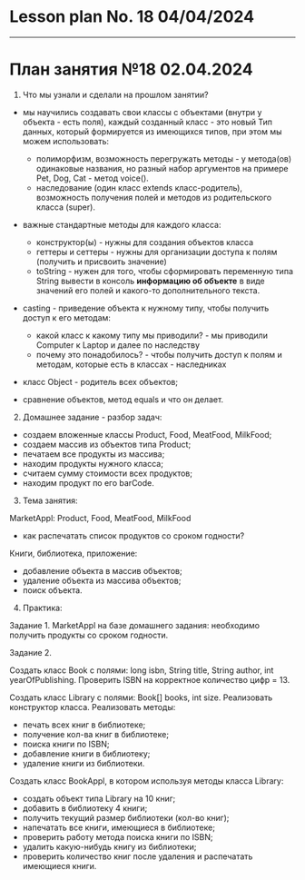 # Lesson plan No. 18 04/04/2024



---------------------------------

# План занятия №18 02.04.2024

1. Что мы узнали и сделали на прошлом занятии?
- мы научились создавать свои классы с объектами (внутри у объекта - есть поля), 
каждый созданный класс - это новый Тип данных, который формируется из имеющихся типов, при этом мы можем использовать:
  - полиморфизм, возможность перегружать методы - у метода(ов) одинаковые названия, но разный набор аргументов
  на примере Pet, Dog, Cat - метод voice().
  - наследование (один класс extends класс-родитель), возможность получения полей и методов из родительского класса (super).

- важные стандартные методы для каждого класса:
  - конструктор(ы) - нужны для создания объектов класса
  - геттеры и сеттеры - нужны для организации доступа к полям (получить и присвоить значение) 
  - toString - нужен для того, чтобы сформировать переменную типа String вывести в консоль **информацию об объекте** в виде значений его полей и какого-то дополнительного текста.  

- casting - приведение объекта к нужному типу, чтобы получить доступ к его методам:
  - какой класс к какому типу мы приводили? - мы приводили Computer к Laptop и далее по наследству 
  - почему это понадобилось? - чтобы получить доступ к полям и методам, которые есть в классах - наследниках 

- класс Object - родитель всех объектов; 

- сравнение объектов, метод equals и что он делает.

2. Домашнее задание - разбор задач:
- создаем вложенные классы Product, Food, MeatFood, MilkFood;
- создаем массив из объектов типа Product;
- печатаем все продукты из массива;
- находим продукты нужного класса;
- считаем сумму стоимости всех продуктов;
- находим продукт по его barCode.

3. Тема занятия:

MarketAppl:
Product, Food, MeatFood, MilkFood
- как распечатать список продуктов со сроком годности?

Книги, библиотека, приложение:
- добавление объекта в массив объектов;
- удаление объекта из массива объектов;
- поиск объекта.

4. Практика:

Задание 1. 
MarketAppl на базе домашнего задания: необходимо получить продукты со сроком годности.

Задание 2.

Создать класс Book с полями:
long isbn, String title, String author, int yearOfPublishing.
Проверить ISBN на корректное количество цифр = 13.

Создать класс Library с полями:
Book[] books, int size.
Реализовать конструктор класса.
Реализовать методы:
- печать всех книг в библиотеке;
- получение кол-ва книг в библиотеке;
- поиска книги по ISBN;
- добавление книги в библиотеку;
- удаление книги из библиотеки.

Создать класс BookAppl, в котором используя методы класса Library:
- создать объект типа Library на 10 книг;
- добавить в библиотеку 4 книги;
- получить текущий размер библиотеки (кол-во книг);
- напечатать все книги, имеющиеся в библиотеке;
- проверить работу метода поиска книги по ISBN;
- удалить какую-нибудь книгу из библиотеки;
- проверить количество книг после удаления и распечатать имеющиеся книги.


